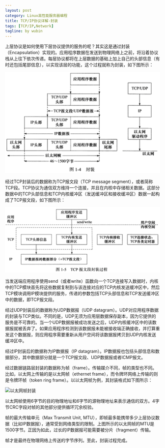 ```yaml
---
layout: post
category: Linux高性能服务器编程
title: TCP/IP协议详解-封装
tags: [TCP/IP,Network]
tagline: by wubin
---
```


上层协议是如何使用下层协议提供的服务的呢？其实这是通过封装（Encapsulation）实现的。应用程序数据在发送到物理网络上之前，将沿着协议栈从上往下依次传递。每层协议都将在上层数据的基础上加上自己的头部信息（有时还包括尾部信息），以实现该层的功能，这个过程就称为封装，如下图所示：

![封装](/img/Encapsulation.png)

经过TCP封装后的数据称为TCP报文段（TCP message segment），或者简称TCP段。TCP协议为通信双方维持一个连接，并且在内核中存储相关数据。这部分数据中的TCP头部信息和TCP内核缓冲区（发送缓冲区和接收缓冲区）数据一起构成了TCP报文段，如下图所示：

![TCP报文段封装过程](/img/The-Encapsulation-of-TCP-Message.png)

当发送端应用程序使用send（或者write）函数向一个TCP连接写入数据时，内核中的TCP模块首先将这些数据复制到与该连接对应的TCP内核发送缓冲区中，然后TCP模块调用IP模块提供的服务，传递的参数包括TCP头部信息和TCP发送缓冲区中的数据，即TCP报文段。

经过UDP封装后的数据称为UDP数据报（UDP datagram）。UDP对应用程序数据的封装与TCP类似。不同的是，UDP无须为应用层数据保存副本，因为它提供的服务是不可靠的。当一个UDP数据报被成功发送之后，UDP内核缓冲区中的该数据报就被丢弃了。如果应用程序检测到该数据报未能被接收端正确接收，并打算重发这个数据报，则应用程序需要重新从用户空间将该数据报拷贝到UDP内核发送缓冲区中。

经过IP封装后的数据称为IP数据报（IP datagram）。IP数据报也包括头部信息和数据部分，其中数据部分就是一个TCP报文段、UDP数据报或者ICMP报文。

经过数据链路层封装的数据称为帧（frame）。传输媒介不同，帧的类型也不同。比如，以太网上传输的是以太网帧（ethernet frame），而令牌环网络上传输的则是令牌环帧（token ring frame）。以以太网帧为例，其封装格式如下图所示：

![以太网帧封装](The-Encapsulation-of-Ethernet-Frame.png)

以太网帧使用6字节的目的物理地址和6字节的源物理地址来表示通信的双方。4字节CRC字段对帧的其他部分提供循环冗余校验。

帧的最大传输单元（Max Transmit Unit, MTU），即帧最多能携带多少上层协议数据（比如IP数据报），通常受到网络类型的限制。上图所示的以太网帧的MTU是1500字节。正因为如此，过长的IP数据报可能需要被分片（fragment）传输。

帧才是最终在物理网络上传送的字节序列。至此，封装过程完成。
